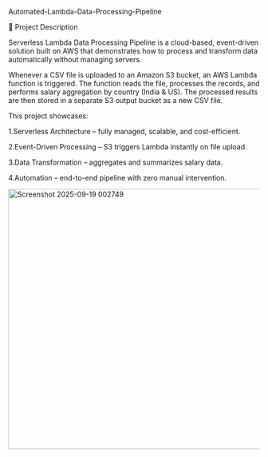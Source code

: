 Automated-Lambda-Data-Processing-Pipeline

📌 Project Description

Serverless Lambda Data Processing Pipeline is a cloud-based, event-driven solution built on AWS that demonstrates how to process and transform data automatically without managing servers.

Whenever a CSV file is uploaded to an Amazon S3 bucket, an AWS Lambda function is triggered. The function reads the file, processes the records, and performs salary aggregation by country (India & US). The processed results are then stored in a separate S3 output bucket as a new CSV file.

This project showcases:

1.Serverless Architecture – fully managed, scalable, and cost-efficient.

2.Event-Driven Processing – S3 triggers Lambda instantly on file upload.

3.Data Transformation – aggregates and summarizes salary data.

4.Automation – end-to-end pipeline with zero manual intervention.

<img width="1101" height="521" alt="Screenshot 2025-09-19 002749" src="https://github.com/user-attachments/assets/53b93ffc-f858-479b-917b-594b4562c6a2" />
